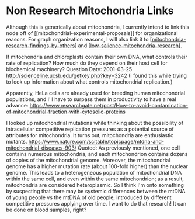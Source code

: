 # Non Research Mitochondria Links

Although this is generically about mitochondria, I currently intend to link this node off of [[mitochondrial-experimental-proposals]] for organizational reasons.  For graph organization reasons, I will also link it to [[mitochondria-research-findings-by-others]] and [[low-salience-mitochondria-research]].

If mitochondria and chloroplasts contain their own DNA, what controls their rate of replication? How much do they depend on their host cell for biochemical machinery?
Question Date: 2001-03-25
http://scienceline.ucsb.edu/getkey.php?key=3242
(I found this while trying to look up information about what controls mitochondrial replication.)

Apparently, HeLa cells are already used for breeding human mitochondrial populations, and I'll have to surpass them in productivity to have a real advance: 
https://www.researchgate.net/post/How-to-avoid-contamination-of-mitochondrial-fraction-with-cytosolic-proteins

I looked up mitochondrial mutations while thinking about the possibility of intracellular competitive replication pressures as a potential source of attributes for mitochondria.  It turns out, mitochondria are enthusiastic mutants.
https://www.nature.com/scitable/topicpage/mtdna-and-mitochondrial-diseases-903/
Quoted:  As previously mentioned, one cell contains numerous mitochondria, and each mitochondrion contains dozens of copies of the mitochondrial genome. Moreover, the mitochondrial genome has a higher mutation rate (about 100-fold higher) than the nuclear genome. This leads to a heterogeneous population of mitochondrial DNA within the same cell, and even within the same mitochondrion; as a result, mitochondria are considered heteroplasmic.
So I think I'm onto something by suspecting that there may be systemic differences between the mtDNA of young people vs the mtDNA of old people, introduced by different competitive pressures applying over time.  I want to do that research!  It can be done on blood samples, right?

[//begin]: # "Autogenerated link references for markdown compatibility"
[mitochondria-research-findings-by-others]: mitochondria-research-findings-by-others "Mitochondria Research Findings by Others"
[low-salience-mitochondria-research]: low-salience-mitochondria-research "Low Salience Mitochondria Research"
[//end]: # "Autogenerated link references"